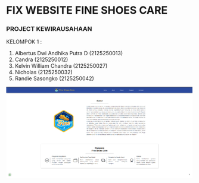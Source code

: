 # FIX WEBSITE FINE SHOES CARE
### PROJECT KEWIRAUSAHAAN
KELOMPOK 1 : <br/>
1. Albertus Dwi Andhika Putra D (2125250013) <br/>
2. Candra (2125250012) <br/>
3. Kelvin William Chandra (2125250027) <br/>
4. Nicholas (2125250032) <br/>
5. Randie Sasongko (2125250042) <br/>


<code><img width="500" src="https://raw.githubusercontent.com/candracandra1525/Fine_Shoes_Care/main/fineshoescare.png"/></code>
